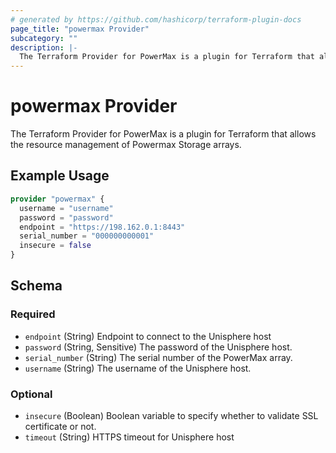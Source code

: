 ```yaml
---
# generated by https://github.com/hashicorp/terraform-plugin-docs
page_title: "powermax Provider"
subcategory: ""
description: |-
  The Terraform Provider for PowerMax is a plugin for Terraform that allows the resource management of Powermax Storage arrays.
---
```


# powermax Provider

The Terraform Provider for PowerMax is a plugin for Terraform that allows the resource management of Powermax Storage arrays.

## Example Usage

```terraform
provider "powermax" {
  username = "username"
  password = "password"
  endpoint = "https://198.162.0.1:8443"
  serial_number = "000000000001"
  insecure = false
}
```

<!-- schema generated by tfplugindocs -->
## Schema

### Required

- `endpoint` (String) Endpoint to connect to the Unisphere host
- `password` (String, Sensitive) The password of the Unisphere host.
- `serial_number` (String) The serial number of the PowerMax array.
- `username` (String) The username of the Unisphere host.

### Optional

- `insecure` (Boolean) Boolean variable to specify whether to validate SSL certificate or not.
- `timeout` (String) HTTPS timeout for Unisphere host
